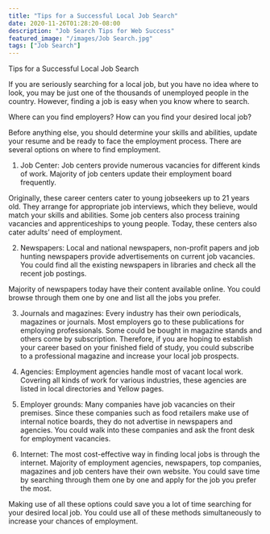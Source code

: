 ```yaml
---
title: "Tips for a Successful Local Job Search"
date: 2020-11-26T01:28:20-08:00
description: "Job Search Tips for Web Success"
featured_image: "/images/Job Search.jpg"
tags: ["Job Search"]
---
```


Tips for a Successful Local Job Search


If you are seriously searching for a local job, but you have no idea where to look, you may be just one of the thousands of unemployed people in the country. However, finding a job is easy when you know where to search.

Where can you find employers? How can you find your desired local job?

Before anything else, you should determine your skills and abilities, update your resume and be ready to face the employment process. There are several options on where to find employment. 

1) Job Center: Job centers provide numerous vacancies for different kinds of work. Majority of job centers update their employment board frequently. 

Originally, these career centers cater to young jobseekers up to 21 years old. They arrange for appropriate job interviews, which they believe, would match your skills and abilities. Some job centers also process training vacancies and apprenticeships to young people. Today, these centers also cater adults’ need of employment.

2) Newspapers: Local and national newspapers, non-profit papers and job hunting newspapers provide advertisements on current job vacancies. You could find all the existing newspapers in libraries and check all the recent job postings. 

Majority of newspapers today have their content available online. You could browse through them one by one and list all the jobs you prefer.

3) Journals and magazines: Every industry has their own periodicals, magazines or journals. Most employers go to these publications for employing professionals. Some could be bought in magazine stands and others come by subscription. Therefore, if you are hoping to establish your career based on your finished field of study, you could subscribe to a professional magazine and increase your local job prospects.

4) Agencies: Employment agencies handle most of vacant local work. Covering all kinds of work for various industries, these agencies are listed in local directories and Yellow pages. 

5) Employer grounds: Many companies have job vacancies on their premises. Since these companies such as food retailers make use of internal notice boards, they do not advertise in newspapers and agencies. You could walk into these companies and ask the front desk for employment vacancies. 

6) Internet: The most cost-effective way in finding local jobs is through the internet. Majority of employment agencies, newspapers, top companies, magazines and job centers have their own website. You could save time by searching through them one by one and apply for the job you prefer the most.

Making use of all these options could save you a lot of time searching for your desired local job. You could use all of these methods simultaneously to increase your chances of employment. 

